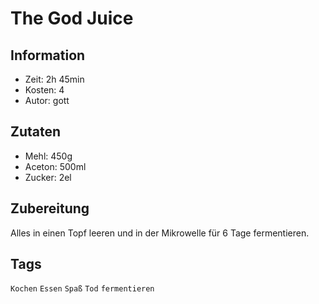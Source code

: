 # The God Juice

## Information

* Zeit: 2h 45min
* Kosten: 4
* Autor: gott

## Zutaten

* Mehl: 450g
* Aceton: 500ml
* Zucker: 2el

## Zubereitung

Alles in einen Topf leeren und in der Mikrowelle für 6 Tage fermentieren.

## Tags

`Kochen` `Essen` `Spaß` `Tod` `fermentieren`
